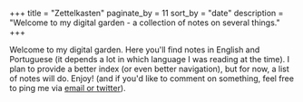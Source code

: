 +++
title = "Zettelkasten"
paginate_by = 11
sort_by = "date"
description = "Welcome to my digital garden - a collection of notes on several things."
+++

Welcome to my digital garden. Here you'll find notes in English and Portuguese (it depends a lot in which language I was reading at the time). I plan to provide a better index (or even better navigation), but for now, a list of notes will do. Enjoy! (and if you'd like to comment on something, feel free to ping me via [email or twitter](/)).
